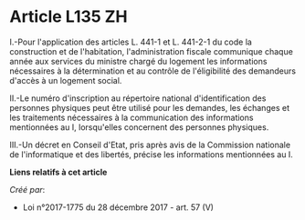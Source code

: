 # Article L135 ZH

I.-Pour l'application des articles L. 441-1 et L. 441-2-1 du code la construction et de l'habitation, l'administration
fiscale communique chaque année aux services du ministre chargé du logement les informations nécessaires à la détermination
et au contrôle de l'éligibilité des demandeurs d'accès à un logement social.

II.-Le numéro d'inscription au répertoire national d'identification des personnes physiques peut être utilisé pour les
demandes, les échanges et les traitements nécessaires à la communication des informations mentionnées au I, lorsqu'elles
concernent des personnes physiques.

III.-Un décret en Conseil d'Etat, pris après avis de la Commission nationale de l'informatique et des libertés, précise les
informations mentionnées au I.

**Liens relatifs à cet article**

_Créé par_:

  - Loi n°2017-1775 du 28 décembre 2017 - art. 57 (V)
